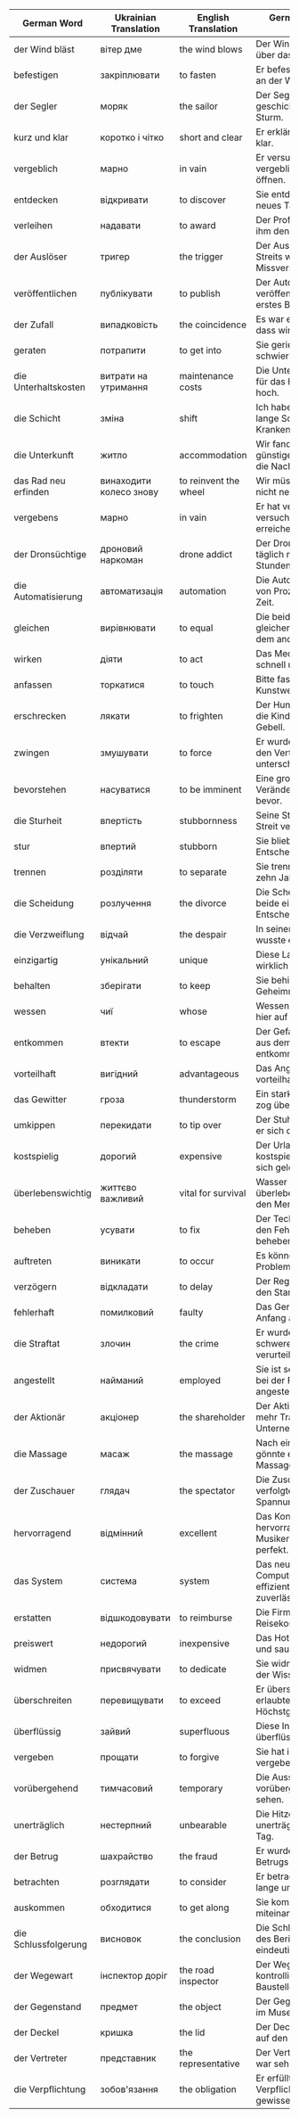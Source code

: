 | German Word             | Ukrainian Translation    | English Translation        | German Example (B1/B2)                                      |
|-------------------------|--------------------------|----------------------------|-------------------------------------------------------------|
| der Wind bläst           | вітер дме                | the wind blows             | Der Wind bläst stark über das Meer.                         |
| befestigen               | закріплювати             | to fasten                  | Er befestigte das Bild an der Wand.                         |
| der Segler               | моряк                    | the sailor                 | Der Segler navigierte geschickt durch den Sturm.            |
| kurz und klar            | коротко і чітко          | short and clear            | Er erklärte es kurz und klar.                               |
| vergeblich               | марно                    | in vain                    | Er versuchte vergeblich, die Tür zu öffnen.                 |
| entdecken                | відкривати               | to discover                | Sie entdeckten ein neues Talent in ihm.                     |
| verleihen                | надавати                 | to award                   | Der Professor verlieh ihm den ersten Preis.                 |
| der Auslöser             | тригер                   | the trigger                | Der Auslöser des Streits war ein Missverständnis.           |
| veröffentlichen          | публікувати              | to publish                 | Der Autor veröffentlichte sein erstes Buch.                 |
| der Zufall               | випадковість             | the coincidence            | Es war ein reiner Zufall, dass wir uns trafen.              |
| geraten                  | потрапити                | to get into                | Sie geriet in eine schwierige Situation.                    |
| die Unterhaltskosten     | витрати на утримання     | maintenance costs          | Die Unterhaltskosten für das Haus sind sehr hoch.           |
| die Schicht              | зміна                    | shift                      | Ich habe heute eine lange Schicht im Krankenhaus.           |
| die Unterkunft           | житло                    | accommodation              | Wir fanden eine günstige Unterkunft für die Nacht.          |
| das Rad neu erfinden     | винаходити колесо знову  | to reinvent the wheel      | Wir müssen das Rad nicht neu erfinden.                      |
| vergebens                | марно                    | in vain                    | Er hat vergebens versucht, sie zu erreichen.                |
| der Dronsüchtige         | дроновий наркоман        | drone addict               | Der Dronsüchtige flog täglich mehrere Stunden.              |
| die Automatisierung      | автоматизація            | automation                 | Die Automatisierung von Prozessen spart Zeit.               |
| gleichen                 | вирівнювати              | to equal                   | Die beiden Brüder gleichen sich wie ein Ei dem anderen.      |
| wirken                   | діяти                    | to act                     | Das Medikament wirkte schnell und effektiv.                 |
| anfassen                 | торкатися                | to touch                   | Bitte fassen Sie die Kunstwerke nicht an.                   |
| erschrecken              | лякати                   | to frighten                | Der Hund erschreckte die Kinder mit seinem Gebell.          |
| zwingen                  | змушувати                | to force                   | Er wurde gezwungen, den Vertrag zu unterschreiben.          |
| bevorstehen              | насуватися               | to be imminent             | Eine große Veränderung steht uns bevor.                     |
| die Sturheit             | впертість                | stubbornness               | Seine Sturheit hat den Streit verschärft.                   |
| stur                    | впертий                  | stubborn                   | Sie blieb stur bei ihrer Entscheidung.                      |
| trennen                  | розділяти                | to separate                | Sie trennten sich nach zehn Jahren Ehe.                     |
| die Scheidung            | розлучення               | the divorce                | Die Scheidung war für beide eine schwere Entscheidung.       |
| die Verzweiflung         | відчай                   | the despair                | In seiner Verzweiflung wusste er nicht weiter.              |
| einzigartig              | унікальний               | unique                     | Diese Landschaft ist wirklich einzigartig.                  |
| behalten                 | зберігати                | to keep                    | Sie behielt das Geheimnis für sich.                         |
| wessen                   | чиї                      | whose                      | Wessen Tasche liegt hier auf dem Tisch?                     |
| entkommen                | втекти                   | to escape                  | Der Gefangene konnte aus dem Gefängnis entkommen.           |
| vorteilhaft              | вигідний                 | advantageous               | Das Angebot war sehr vorteilhaft für ihn.                   |
| das Gewitter             | гроза                    | thunderstorm               | Ein starkes Gewitter zog über die Stadt.                    |
| umkippen                 | перекидати               | to tip over                | Der Stuhl kippte um, als er sich darauf setzte.             |
| kostspielig              | дорогий                  | expensive                  | Der Urlaub war sehr kostspielig, aber es hat sich gelohnt.  |
| überlebenswichtig        | життєво важливий         | vital for survival         | Wasser ist überlebenswichtig für den Menschen.              |
| beheben                  | усувати                  | to fix                     | Der Techniker konnte den Fehler schnell beheben.            |
| auftreten                | виникати                 | to occur                   | Es können unerwartete Probleme auftreten.                   |
| verzögern                | відкладати               | to delay                   | Der Regen verzögerte den Start des Rennens.                 |
| fehlerhaft               | помилковий               | faulty                     | Das Gerät war von Anfang an fehlerhaft.                     |
| die Straftat             | злочин                   | the crime                  | Er wurde wegen einer schweren Straftat verurteilt.          |
| angestellt               | найманий                 | employed                   | Sie ist seit fünf Jahren bei der Firma angestellt.          |
| der Aktionär             | акціонер                 | the shareholder            | Der Aktionär forderte mehr Transparenz im Unternehmen.      |
| die Massage              | масаж                    | the massage                | Nach einem langen Tag gönnte er sich eine Massage.          |
| der Zuschauer            | глядач                   | the spectator              | Die Zuschauer verfolgten das Spiel mit Spannung.            |
| hervorragend             | відмінний                | excellent                  | Das Konzert war hervorragend, die Musiker spielten perfekt. |
| das System               | система                  | system                     | Das neue Computersystem ist effizient und zuverlässig.      |
| erstatten                | відшкодовувати           | to reimburse               | Die Firma erstattet die Reisekosten.                        |
| preiswert                | недорогий                | inexpensive                | Das Hotel war preiswert und sauber.                         |
| widmen                   | присвячувати             | to dedicate                | Sie widmete ihr Leben der Wissenschaft.                     |
| überschreiten            | перевищувати             | to exceed                  | Er überschritt die erlaubte Höchstgeschwindigkeit.          |
| überflüssig              | зайвий                   | superfluous                | Diese Information ist überflüssig.                          |
| vergeben                 | прощати                  | to forgive                 | Sie hat ihm seine Fehler vergeben.                          |
| vorübergehend            | тимчасовий               | temporary                  | Die Ausstellung ist nur vorübergehend hier zu sehen.        |
| unerträglich             | нестерпний               | unbearable                 | Die Hitze war unerträglich an diesem Tag.                   |
| der Betrug               | шахрайство               | the fraud                  | Er wurde wegen Betrugs angeklagt.                           |
| betrachten               | розглядати               | to consider                | Er betrachtete das Bild lange und aufmerksam.               |
| auskommen                | обходитися               | to get along               | Sie kommen gut miteinander aus.                             |
| die Schlussfolgerung     | висновок                 | the conclusion             | Die Schlussfolgerung des Berichts war eindeutig.            |
| der Wegewart             | інспектор доріг          | the road inspector         | Der Wegewart kontrollierte die Baustelle.                   |
| der Gegenstand           | предмет                 | the object                 | Der Gegenstand wurde im Museum ausgestellt.                |
| der Deckel               | кришка                   | the lid                    | Der Deckel passte nicht auf den Topf.                       |
| der Vertreter            | представник              | the representative         | Der Vertreter der Firma war sehr freundlich.                |
| die Verpflichtung        | зобов'язання             | the obligation             | Er erfüllte seine Verpflichtungen gewissenhaft.             |
